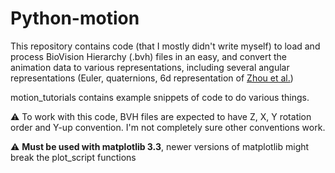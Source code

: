 # Python-motion

This repository contains code (that I mostly didn't write myself) to load and process BioVision Hierarchy (.bvh) files in an easy, and convert the animation data to various representations, including several angular representations (Euler, quaternions, 6d representation of [Zhou et al.](https://arxiv.org/abs/1812.07035))

motion_tutorials contains example snippets of code to do various things.

:warning: To work with this code, BVH files are expected to have Z, X, Y rotation order and Y-up convention. I'm not completely sure other conventions work.

:warning: **Must be used with matplotlib 3.3**, newer versions of matplotlib might break the plot_script functions

